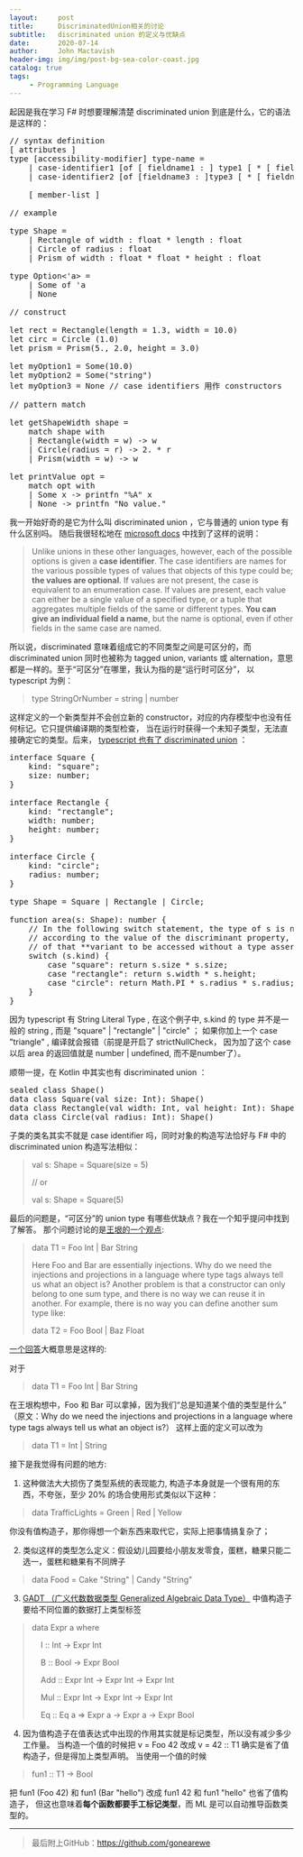 ```yaml
---
layout:     post
title:      DiscriminatedUnion相关的讨论
subtitle:   discriminated union 的定义与优缺点
date:       2020-07-14
author:     John Mactavish
header-img: img/img/post-bg-sea-color-coast.jpg
catalog: true
tags:
     - Programming Language
---
```


起因是我在学习 F# 时想要理解清楚 discriminated union 到底是什么，它的语法是这样的：

<pre>
// syntax definition
[ attributes ]
type [accessibility-modifier] type-name =
    | case-identifier1 [of [ fieldname1 : ] type1 [ * [ fieldname2 : ] type2 ...]
    | case-identifier2 [of [fieldname3 : ]type3 [ * [ fieldname4 : ]type4 ...]

    [ member-list ]

// example

type Shape =
    | Rectangle of width : float * length : float
    | Circle of radius : float
    | Prism of width : float * float * height : float

type Option<'a> =
    | Some of 'a
    | None

// construct

let rect = Rectangle(length = 1.3, width = 10.0) 
let circ = Circle (1.0)
let prism = Prism(5., 2.0, height = 3.0)

let myOption1 = Some(10.0)
let myOption2 = Some("string")
let myOption3 = None // case identifiers 用作 constructors

// pattern match

let getShapeWidth shape =
    match shape with
    | Rectangle(width = w) -> w
    | Circle(radius = r) -> 2. * r
    | Prism(width = w) -> w

let printValue opt =
    match opt with
    | Some x -> printfn "%A" x
    | None -> printfn "No value."
</pre>

我一开始好奇的是它为什么叫 discriminated union ，它与普通的 union type 有什么区别吗。
随后我很轻松地在 [microsoft docs](https://docs.microsoft.com/en-us/dotnet/fsharp/language-reference/discriminated-unions) 
中找到了这样的说明：

> Unlike unions in these other languages, however, each of the possible options is given a **case identifier**. 
> The case identifiers are names for the various possible types of values that objects of this type could be; 
> **the values are optional**. If values are not present, the case is equivalent to an enumeration case. 
> If values are present, each value can either be a single value of a specified type, 
> or a tuple that aggregates multiple fields of the same or different types. 
> **You can give an individual field a name**, but the name is optional, even if other fields in the same case are named.

所以说，discriminated 意味着组成它的不同类型之间是可区分的，而 discriminated union 同时也被称为
tagged union, variants 或 alternation，意思都是一样的。至于“可区分”在哪里，我认为指的是“运行时可区分”，
以 typescript 为例：

> type StringOrNumber = string | number

这样定义的一个新类型并不会创立新的 constructor，对应的内存模型中也没有任何标记。它只提供编译期的类型检查，
当在运行时获得一个未知子类型，无法直接确定它的类型。后来，
[typescript 也有了  discriminated union](https://github.com/Microsoft/TypeScript/pull/9163) ：

<pre>
interface Square {
    kind: "square";
    size: number;
}

interface Rectangle {
    kind: "rectangle";
    width: number;
    height: number;
}

interface Circle {
    kind: "circle";
    radius: number;
}

type Shape = Square | Rectangle | Circle;

function area(s: Shape): number {
    // In the following switch statement, the type of s is narrowed in each case clause
    // according to the value of the discriminant property, thus allowing the other properties
    // of that **variant to be accessed without a type assertion**.
    switch (s.kind) {
        case "square": return s.size * s.size;
        case "rectangle": return s.width * s.height;
        case "circle": return Math.PI * s.radius * s.radius;
    }
}
</pre>

因为 typescript 有 String Literal Type , 在这个例子中, s.kind 的 type 并不是一般的 string , 而是 "square" | "rectangle" | "circle" ；
如果你加上一个 case "triangle" , 编译就会报错（前提是开启了 strictNullCheck，
因为加了这个 case 以后 area 的返回值就是 number | undefined, 而不是number了）。

顺带一提，在 Kotlin 中其实也有 discriminated union ：

<pre>
sealed class Shape()
data class Square(val size: Int): Shape()
data class Rectangle(val width: Int, val height: Int): Shape()
data class Circle(val radius: Int): Shape()
</pre>

子类的类名其实不就是 case identifier 吗，同时对象的构造写法恰好与 F# 中的 discriminated union 构造写法相似：

> val s: Shape = Square(size = 5)
>
> // or
>
> val s: Shape = Square(5)

最后的问题是，“可区分”的 union type 有哪些优缺点？我在一个知乎提问中找到了解答。
那个问题讨论的是[王垠的一个观点](https://yinwang0.wordpress.com/2011/08/28/sum/):

> data T1 = Foo Int | Bar String
> 
> Here Foo and Bar are essentially injections. 
> Why do we need the injections and projections in a language where type tags always tell us what an object is? 
> Another problem is that a constructor can only belong to one sum type, and there is no way we can reuse it in another. 
> For example, there is no way you can define another sum type like:
> 
> data T2 = Foo Bool | Baz Float

[一个回答](https://www.zhihu.com/question/370218195/answer/1094740995)大概意思是这样的:

对于 

> data T1 = Foo Int |  Bar String 
 
在王垠构想中，Foo 和 Bar 可以拿掉，因为我们“总是知道某个值的类型是什么”
（原文：Why do we need the injections and projections in a language where type tags always tell us what an object is?）
这样上面的定义可以改为 

> data T1 = Int | String

接下是我觉得有问题的地方:

1. 这种做法大大损伤了类型系统的表现能力, 构造子本身就是一个很有用的东西，不夸张，至少 20% 的场合使用形式类似以下这种：

> data TrafficLights = Green | Red | Yellow

你没有值构造子，那你得想一个新东西来取代它，实际上把事情搞复杂了；

2. 类似这样的类型怎么定义：假设幼儿园要给小朋友发零食，蛋糕，糖果只能二选一，蛋糕和糖果有不同牌子

> data Food = Cake "String" | Candy "String"

3. [GADT （广义代数数据类型 Generalized Algebraic Data Type）](https://www.zhihu.com/question/67043774/answer/249019401)
中值构造子要给不同位置的数据打上类型标签

> data Expr a where    
>    
> &nbsp;&nbsp;&nbsp;&nbsp;I :: Int -> Expr Int
> 
> &nbsp;&nbsp;&nbsp;&nbsp;B :: Bool -> Expr Bool
> 
> &nbsp;&nbsp;&nbsp;&nbsp;Add :: Expr Int -> Expr Int -> Expr Int
> 
> &nbsp;&nbsp;&nbsp;&nbsp;Mul :: Expr Int -> Expr Int -> Expr Int
>  
> &nbsp;&nbsp;&nbsp;&nbsp;Eq :: Eq a => Expr a -> Expr a -> Expr Bool
 
4. 因为值构造子在值表达式中出现的作用其实就是标记类型，所以没有减少多少工作量。
当构造一个值的时候把 v = Foo 42 改成 v = 42 :: T1 确实是省了值构造子，但是得加上类型声明。
当使用一个值的时候 

> fun1 :: T1 -> Bool

把 fun1 (Foo 42) 和 fun1 (Bar "hello") 改成 fun1 42 和 fun1 "hello" 也省了值构造子，
但这也意味着**每个函数都要手工标记类型**，而 ML 是可以自动推导函数类型的。

***  
> 最后附上GitHub：<https://github.com/gonearewe>

